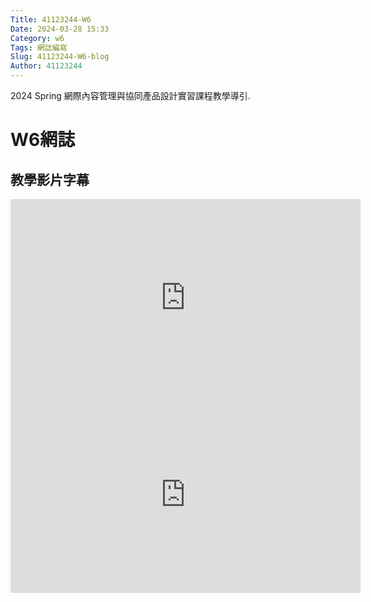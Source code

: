 ```yaml
---
Title: 41123244-W6
Date: 2024-03-28 15:33
Category: w6
Tags: 網誌編寫
Slug: 41123244-W6-blog
Author: 41123244
---
```


2024 Spring 網際內容管理與協同產品設計實習課程教學導引.

<!-- PELICAN_END_SUMMARY -->
# W6網誌
## 教學影片字幕

<iframe width="560" height="315" src="https://www.youtube.com/embed/ZHhAqdi-248?si=dMPkPzy2vnPg1Exy" title="YouTube video player" frameborder="0" allow="accelerometer; autoplay; clipboard-write; encrypted-media; gyroscope; picture-in-picture; web-share" referrerpolicy="strict-origin-when-cross-origin" allowfullscreen></iframe>

<iframe width="560" height="315" src="https://www.youtube.com/embed/KCNOzADSs18?si=tvc-7YsH2ACdyjSK" title="YouTube video player" frameborder="0" allow="accelerometer; autoplay; clipboard-write; encrypted-media; gyroscope; picture-in-picture; web-share" referrerpolicy="strict-origin-when-cross-origin" allowfullscreen></iframe>

